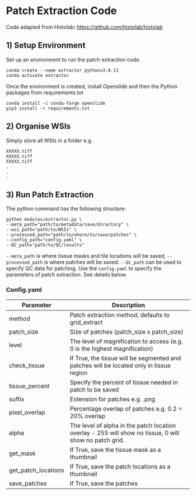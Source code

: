 # Patch Extraction Code

Code adapted from Histolab: https://github.com/histolab/histolab 

## 1) Setup Environment

Set up an environment to run the patch extraction code.

```
conda create --name extractor python=3.8.13
conda activate extractor
```

Once the environment is created, install Openslide and then the Python packages from requirements.txt

```
conda install -c conda-forge openslide
pip3 install -r requirements.txt
```

## 2) Organise WSIs

Simply store all WSIs in a folder e.g.

```
XXXXX.tiff
XXXXX.tiff
XXXXX.tiff
.
.
.
```

## 3) Run Patch Extraction

The python command has the following structure:

```
python modules/extractor.py \
--meta_path="path/to/metadata/save/directory" \
--wsi_path="path/to/WSIs" \
--processed_path="path/to/where/to/save/patches" \
--config_path="config.yaml" \
--QC_path="path/to/QC/results"
```

`--meta_path` is where tissue masks and tile locations will be saved, `--processed_path` is where patches will be saved. `--QC_path` can be used to specify QC data for patching. Use the `config.yaml` to specify the parameters of patch extraction. See details below.


### Config.yaml

| Parameter | Description |
| --------- | ----------- |
| method | Patch extraction method, defaults to grid_extract |
| patch_size | Size of patches (patch_size x patch_size) |
| level | The level of magnification to access (e.g. 0 is the highest magnification) |
| check_tissue | If True, the tissue will be segmented and patches will be located only in tissue region |
| tissue_percent | Specify the percent of tissue needed in patch to be saved |
| suffix | Extension for patches e.g. .png |
| pixel_overlap | Percentage overlap of patches e.g. 0.2 = 20% overlap |
| alpha | The level of alpha in the patch location overlay - 255 will show no tissue, 0 will show no patch grid. |
| get_mask | If True, save the tissue mask as a thumbnail |
| get_patch_locations | If True, save the patch locations as a thumbnail |
| save_patches | If True, save the patches |

